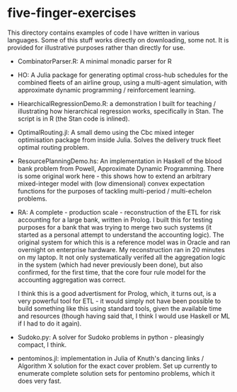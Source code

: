 # five-finger-exercises

This directory contains examples of code I have written in various
languages.  Some of this stuff works directly on downloading, some
not. It is provided for illustrative purposes rather than directly for
use.

 - CombinatorParser.R: A minimal monadic parser for R

 - HO: A Julia package for generating optimal cross-hub schedules for
   the combined fleets of an airline group, using a multi-agent
   simulation, with approximate dynamic programming / reinforcement
   learning.

 - HiearchicalRegressionDemo.R: a demonstration I built for teaching /
   illustrating  how hierarchical  regression  works, specifically  in
   Stan.  The script is in R (the Stan code is inlined).

 - OptimalRouting.jl: A small demo using the Cbc mixed integer
   optimisation package from inside Julia. Solves the delivery truck
   fleet optimal routing problem.

 - ResourcePlanningDemo.hs: An implementation in Haskell of the blood
   bank problem from Powell, Approximate Dynamic Programming. There is
   some original work here - this shows how to extend an arbitrary
   mixed-integer model with (low dimensional) convex expectation
   functions for the purposes of tackling multi-period / multi-echelon
   problems.

 - RA: A complete - production scale - reconstruction of the ETL for
   risk accounting for a large bank, written in Prolog.  I built this
   for testing purposes for a bank that was trying to merge two such
   systems (it started as a personal attempt to understand the
   accounting logic).  The original system for which this is a
   reference model was in Oracle and ran overnight on enterprise
   hardware. My reconstruction ran in 20 minutes on my laptop.  It
   not only systematically verifed all the aggregation logic in the
   system (which had never previously been done), but also confirmed,
   for the first time, that the core four rule model for the
   accounting aggregation was correct.

   I think this is a good advertisment for Prolog, which, it turns
   out, is a very powerful tool for ETL - it would simply not have
   been possible to build something like this using standard tools,
   given the available time and resources (though having said that, I
   think I would use Haskell or ML if I had to do it again).

 - Sudoko.py: A solver for Sudoko problems in python - pleasingly
   compact, I think.

 - pentominos.jl: implementation in Julia of Knuth's dancing links /
   Algorithm X solution for the exact cover problem.  Set up currently
   to enumerate complete solution sets for pentomino problems, which
   it does very fast.

